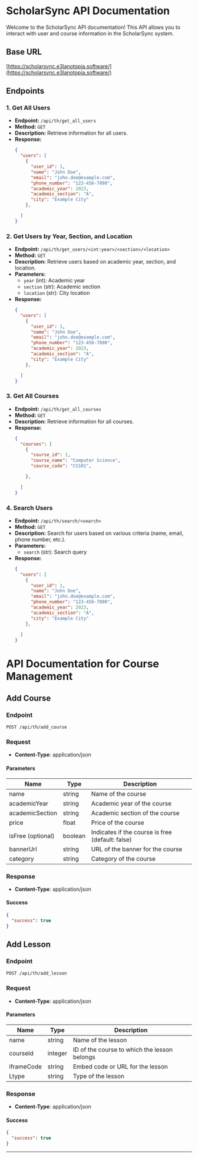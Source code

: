 

# ScholarSync API Documentation

Welcome to the ScholarSync API documentation! This API allows you to interact with user and course information in the ScholarSync system.

## Base URL
[https://scholarsync.e3lanotopia.software/](https://scholarsync.e3lanotopia.software/)

## Endpoints

### 1. Get All Users
- **Endpoint:** `/api/th/get_all_users`
- **Method:** `GET`
- **Description:** Retrieve information for all users.
- **Response:**
  ```json
  {
    "users": [
      {
        "user_id": 1,
        "name": "John Doe",
        "email": "john.doe@example.com",
        "phone_number": "123-456-7890",
        "academic_year": 2023,
        "academic_section": "A",
        "city": "Example City"
      },

    ]
  }
  ```

### 2. Get Users by Year, Section, and Location
- **Endpoint:** `/api/th/get_users/<int:year>/<section>/<location>`
- **Method:** `GET`
- **Description:** Retrieve users based on academic year, section, and location.
- **Parameters:**
  - `year` (int): Academic year
  - `section` (str): Academic section
  - `location` (str): City location
- **Response:**
  ```json
  {
    "users": [
      {
        "user_id": 1,
        "name": "John Doe",
        "email": "john.doe@example.com",
        "phone_number": "123-456-7890",
        "academic_year": 2023,
        "academic_section": "A",
        "city": "Example City"
      },

    ]
  }
  ```

### 3. Get All Courses
- **Endpoint:** `/api/th/get_all_courses`
- **Method:** `GET`
- **Description:** Retrieve information for all courses.
- **Response:**
  ```json
  {
    "courses": [
      {
        "course_id": 1,
        "course_name": "Computer Science",
        "course_code": "CS101",

      },

    ]
  }
  ```

### 4. Search Users
- **Endpoint:** `/api/th/search/<search>`
- **Method:** `GET`
- **Description:** Search for users based on various criteria (name, email, phone number, etc.).
- **Parameters:**
  - `search` (str): Search query
- **Response:**
  ```json
  {
    "users": [
      {
        "user_id": 1,
        "name": "John Doe",
        "email": "john.doe@example.com",
        "phone_number": "123-456-7890",
        "academic_year": 2023,
        "academic_section": "A",
        "city": "Example City"
      },
 
    ]
  }
  ```


# API Documentation for Course Management

## Add Course

### Endpoint
```
POST /api/th/add_course
```

### Request

- **Content-Type**: application/json

#### Parameters

| Name               | Type    | Description                             |
|--------------------|---------|-----------------------------------------|
| name               | string  | Name of the course                       |
| academicYear       | string  | Academic year of the course             |
| academicSection    | string  | Academic section of the course          |
| price              | float   | Price of the course                     |
| isFree (optional)  | boolean | Indicates if the course is free (default: false) |
| bannerUrl          | string  | URL of the banner for the course        |
| category           | string  | Category of the course                  |

### Response

- **Content-Type**: application/json

#### Success

```json
{
  "success": true
}
```

## Add Lesson

### Endpoint
```
POST /api/th/add_lesson
```

### Request

- **Content-Type**: application/json

#### Parameters

| Name               | Type    | Description                             |
|--------------------|---------|-----------------------------------------|
| name               | string  | Name of the lesson                       |
| courseId           | integer | ID of the course to which the lesson belongs |
| iframeCode         | string  | Embed code or URL for the lesson        |
| Ltype              | string  | Type of the lesson                      |

### Response

- **Content-Type**: application/json

#### Success

```json
{
  "success": true
}
```

---



